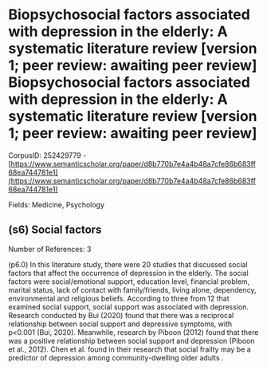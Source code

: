 # Biopsychosocial factors associated with depression in the elderly: A systematic literature review [version 1; peer review: awaiting peer review] Biopsychosocial factors associated with depression in the elderly: A systematic literature review [version 1; peer review: awaiting peer review]

CorpusID: 252429779 - [https://www.semanticscholar.org/paper/d8b770b7e4a4b48a7cfe86b683ff68ea744781e1](https://www.semanticscholar.org/paper/d8b770b7e4a4b48a7cfe86b683ff68ea744781e1)

Fields: Medicine, Psychology

## (s6) Social factors
Number of References: 3

(p6.0) In this literature study, there were 20 studies that discussed social factors that affect the occurrence of depression in the elderly. The social factors were social/emotional support, education level, financial problem, marital status, lack of contact with family/friends, living alone, dependency, environmental and religious beliefs. According to three from 12 that examined social support, social support was associated with depression. Research conducted by Bui (2020) found that there was a reciprocal relationship between social support and depressive symptoms, with p<0.001 (Bui, 2020). Meanwhile, research by Piboon (2012) found that there was a positive relationship between social support and depression (Piboon et al., 2012). Chen et al. found in their research that social frailty may be a predictor of depression among community-dwelling older adults .

